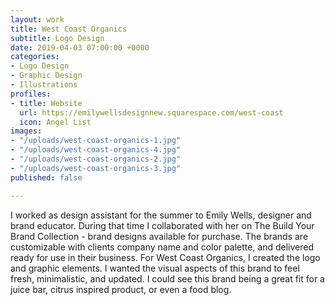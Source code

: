 ```yaml
---
layout: work
title: West Coast Organics
subtitle: Logo Design
date: 2019-04-03 07:00:00 +0000
categories:
- Logo Design
- Graphic Design
- Illustrations
profiles:
- title: Website
  url: https://emilywellsdesignnew.squarespace.com/west-coast
  icon: Angel List
images:
- "/uploads/west-coast-organics-1.jpg"
- "/uploads/west-coast-organics-4.jpg"
- "/uploads/west-coast-organics-2.jpg"
- "/uploads/west-coast-organics-3.jpg"
published: false

---
```

I worked as design assistant for the summer to Emily Wells, designer and brand educator. During that time I collaborated with her on The Build Your Brand Collection -  brand designs available for purchase. The brands are customizable with clients company name and color palette, and delivered ready for use in their business. For West Coast Organics, I created the logo and graphic elements. I wanted the visual aspects of this brand to feel fresh, minimalistic, and updated. I could see this brand being a great fit for a juice bar, citrus inspired product, or even a food blog.